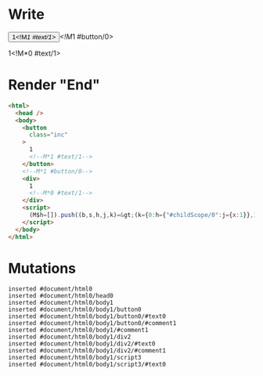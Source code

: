 # Write
  <button class=inc>1<!M*1 #text/1></button><!M*1 #button/0><div>1<!M*0 #text/1></div><script>(M$h=[]).push((b,s,h,j,k)=>(k={0:h={"#childScope/0":j={x:1}},1:j},j["/"]=b("packages/translator-tags/src/__tests__/fixtures/custom-tag-var/template.marko_0_data",h),k),[1,"packages/translator-tags/src/__tests__/fixtures/custom-tag-var/components/child.marko_0_x",])</script>


# Render "End"
```html
<html>
  <head />
  <body>
    <button
      class="inc"
    >
      1
      <!--M*1 #text/1-->
    </button>
    <!--M*1 #button/0-->
    <div>
      1
      <!--M*0 #text/1-->
    </div>
    <script>
      (M$h=[]).push((b,s,h,j,k)=&gt;(k={0:h={"#childScope/0":j={x:1}},1:j},j["/"]=b("packages/translator-tags/src/__tests__/fixtures/custom-tag-var/template.marko_0_data",h),k),[1,"packages/translator-tags/src/__tests__/fixtures/custom-tag-var/components/child.marko_0_x",])
    </script>
  </body>
</html>
```

# Mutations
```
inserted #document/html0
inserted #document/html0/head0
inserted #document/html0/body1
inserted #document/html0/body1/button0
inserted #document/html0/body1/button0/#text0
inserted #document/html0/body1/button0/#comment1
inserted #document/html0/body1/#comment1
inserted #document/html0/body1/div2
inserted #document/html0/body1/div2/#text0
inserted #document/html0/body1/div2/#comment1
inserted #document/html0/body1/script3
inserted #document/html0/body1/script3/#text0
```